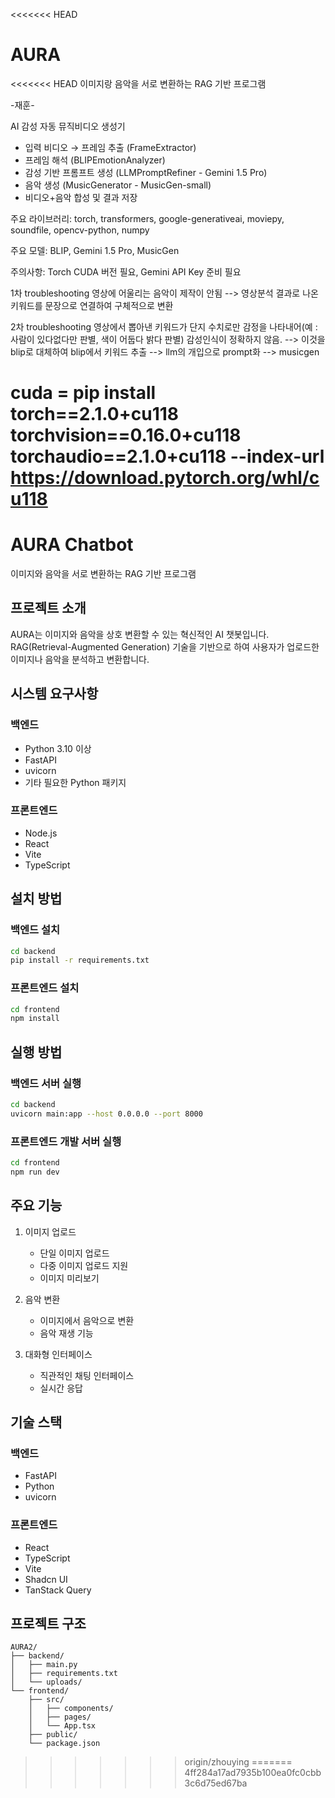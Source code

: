 <<<<<<< HEAD
# AURA
<<<<<<< HEAD
이미지랑 음악을 서로 변환하는 RAG 기반 프로그램

-재훈-

AI 감성 자동 뮤직비디오 생성기
- 입력 비디오 → 프레임 추출 (FrameExtractor)
- 프레임 해석 (BLIPEmotionAnalyzer)
- 감성 기반 프롬프트 생성 (LLMPromptRefiner - Gemini 1.5 Pro)
- 음악 생성 (MusicGenerator - MusicGen-small)
- 비디오+음악 합성 및 결과 저장
  
주요 라이브러리: torch, transformers, google-generativeai, moviepy, soundfile, opencv-python, numpy

주요 모델: BLIP, Gemini 1.5 Pro, MusicGen

주의사항: Torch CUDA 버전 필요, Gemini API Key 준비 필요



1차 troubleshooting 영상에 어울리는 음악이 제작이 안됨 --> 영상분석 결과로 나온 키워드를 문장으로 연결하여 구체적으로 변환

2차 troubleshooting 영상에서 뽑아낸 키워드가 단지 수치로만 감정을 나타내어(예 : 사람이 있다없다만 판별, 색이 어둡다 밝다 판별) 감성인식이 정확하지 않음.
 --> 이것을 blip로 대체하여 blip에서 키워드 추출 --> llm의 개입으로 prompt화 --> musicgen

cuda = pip install torch==2.1.0+cu118 torchvision==0.16.0+cu118 torchaudio==2.1.0+cu118 --index-url https://download.pytorch.org/whl/cu118
=======
# AURA Chatbot

이미지와 음악을 서로 변환하는 RAG 기반 프로그램

## 프로젝트 소개

AURA는 이미지와 음악을 상호 변환할 수 있는 혁신적인 AI 챗봇입니다. RAG(Retrieval-Augmented Generation) 기술을 기반으로 하여 사용자가 업로드한 이미지나 음악을 분석하고 변환합니다.

## 시스템 요구사항

### 백엔드
- Python 3.10 이상
- FastAPI
- uvicorn
- 기타 필요한 Python 패키지

### 프론트엔드
- Node.js
- React
- Vite
- TypeScript

## 설치 방법

### 백엔드 설치
```bash
cd backend
pip install -r requirements.txt
```

### 프론트엔드 설치
```bash
cd frontend
npm install
```

## 실행 방법

### 백엔드 서버 실행
```bash
cd backend
uvicorn main:app --host 0.0.0.0 --port 8000
```

### 프론트엔드 개발 서버 실행
```bash
cd frontend
npm run dev
```

## 주요 기능

1. 이미지 업로드
   - 단일 이미지 업로드
   - 다중 이미지 업로드 지원
   - 이미지 미리보기

2. 음악 변환
   - 이미지에서 음악으로 변환
   - 음악 재생 기능

3. 대화형 인터페이스
   - 직관적인 채팅 인터페이스
   - 실시간 응답

## 기술 스택

### 백엔드
- FastAPI
- Python
- uvicorn

### 프론트엔드
- React
- TypeScript
- Vite
- Shadcn UI
- TanStack Query

## 프로젝트 구조

```
AURA2/
├── backend/
│   ├── main.py
│   ├── requirements.txt
│   └── uploads/
└── frontend/
    ├── src/
    │   ├── components/
    │   ├── pages/
    │   └── App.tsx
    ├── public/
    └── package.json
```
>>>>>>> origin/zhouying
=======
>>>>>>> 4ff284a17ad7935b100ea0fc0cbb3c6d75ed67ba
